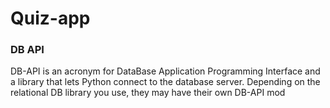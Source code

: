 # Quiz-app

### DB API
DB-API is an acronym for DataBase Application Programming Interface and a library that lets Python connect to the database server. Depending on the relational DB library you use, they may have their own DB-API mod
